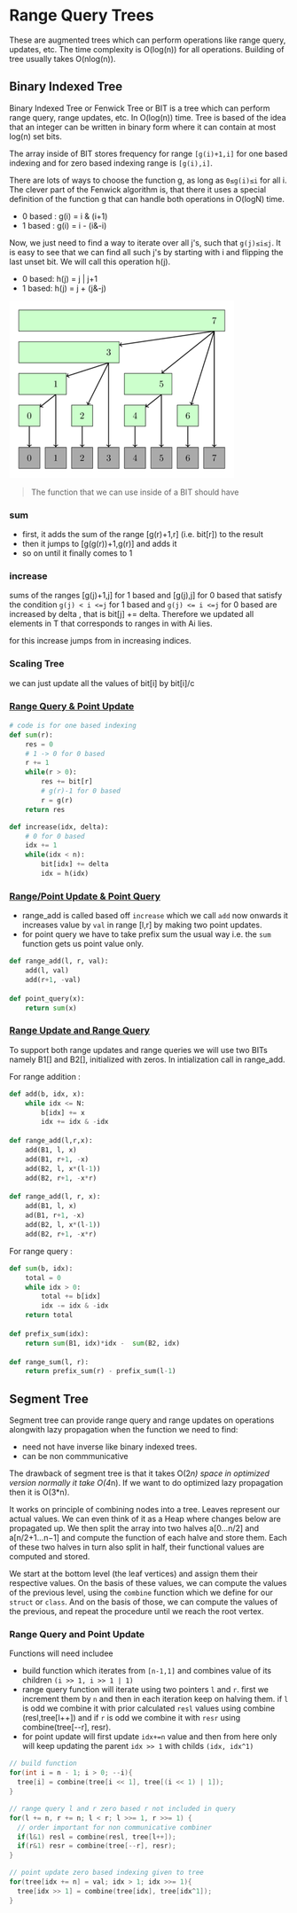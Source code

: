 # Range Query Trees

These are augmented trees which can perform operations like range query, updates, etc. The time complexity is O(log(n)) for all operations. Building of tree usually takes O(nlog(n)).

## Binary Indexed Tree

Binary Indexed Tree or Fenwick Tree or BIT is a tree which can perform range query, range updates, etc. In O(log(n)) time. Tree is based of the idea that an integer can be written in binary form where it can contain at most log(n) set bits.

The array inside of BIT stores frequency for range `[g(i)+1,i]` for one based indexing and for zero based indexing range is `[g(i),i]`.

There are lots of ways to choose the function g, as long as `0≤g(i)≤i` for all i. The clever part of the Fenwick algorithm is, that there it uses a special definition of the function g that can handle both operations in O(logN) time.

- 0 based : g(i) = i & (i+1) 
- 1 based : g(i) = i - (i&-i)

Now, we just need to find a way to iterate over all j's, such that `g(j)≤i≤j`. It is easy to see that we can find all such j's by starting with i and flipping the last unset bit. We will call this operation h(j).

- 0 based: h(j) = j | j+1
- 1 based: h(j) = j + (j&-j)

![binary indexed tree](./binary_indexed_tree.png)

>The function that we can use inside of a BIT should have

### sum

- first, it adds the sum of the range [g(r)+1,r]  (i.e. bit[r]) to the result
- then it jumps to [g(g(r))+1,g(r)] and adds it
- so on until it finally comes to 1

### increase

sums of the ranges [g(j)+1,j] for 1 based and [g(j),j] for 0 based that satisfy the condition `g(j) < i <=j` for 1 based and `g(j) <= i <=j` for 0 based  are increased by delta , that is bit[j] += delta. Therefore we updated all elements in T that corresponds to ranges in with Ai lies.

for this increase jumps from in increasing indices.

### Scaling Tree

we can just update all the values of bit[i] by bit[i]/c

### [Range Query & Point Update](./bit_rq_pu.cpp)

```python
# code is for one based indexing
def sum(r):
	res = 0
	# 1 -> 0 for 0 based
	r += 1
	while(r > 0):
		res += bit[r]
		# g(r)-1 for 0 based
		r = g(r)
	return res
```

```python
def increase(idx, delta):
	# 0 for 0 based
	idx += 1
	while(idx < n):
		bit[idx] += delta
		idx = h(idx)
```

### [Range/Point Update & Point Query](./bit_ru_pq.cpp)

- range_add is called based off `increase` which we call `add` now onwards it increases value by `val` in range [l,r] by making two point updates.
- for point query we have to take prefix sum the usual way i.e. the `sum` function gets us point value only.

```python
def range_add(l, r, val):
	add(l, val)
	add(r+1, -val)

def point_query(x):
	return sum(x)
```

### [Range Update and Range Query](./bit_ru_rq.cpp)

To support both range updates and range queries we will use two BITs namely B1[] and B2[], initialized with zeros. In intialization call in range_add.

For range addition :

```python
def add(b, idx, x):
    while idx <= N:
        b[idx] += x
        idx += idx & -idx

def range_add(l,r,x):
    add(B1, l, x)
    add(B1, r+1, -x)
    add(B2, l, x*(l-1))
    add(B2, r+1, -x*r)

def range_add(l, r, x):
    add(B1, l, x)
    ad(B1, r+1, -x)
    add(B2, l, x*(l-1))
    add(B2, r+1, -x*r)
```

For range query :

```python
def sum(b, idx):
    total = 0
    while idx > 0:
        total += b[idx]
        idx -= idx & -idx
    return total

def prefix_sum(idx):
    return sum(B1, idx)*idx -  sum(B2, idx)

def range_sum(l, r):
    return prefix_sum(r) - prefix_sum(l-1)
```

## Segment Tree

Segment tree can provide range query and range updates on operations alongwith lazy propagation when the function we need to find:

- need not have inverse like binary indexed trees.
- can be non commmunicative

The drawback of segment tree is that it takes O(2*n) space in optimized version normally it take O(4*n). If we want to do optimized lazy propagation then it is O(3*n).

It works on principle of combining nodes into a tree. Leaves represent our actual values. We can even think of it as a Heap where changes below are propagated up. We then split the array into two halves a[0…n/2] and a[n/2+1…n−1] and compute the function of each halve and store them. Each of these two halves in turn also split in half, their functional values are computed and stored.

We start at the bottom level (the leaf vertices) and assign them their respective values. On the basis of these values, we can compute the values of the previous level, using the `combine` function which we define for our `struct` or `class`. And on the basis of those, we can compute the values of the previous, and repeat the procedure until we reach the root vertex.

### Range Query and Point Update

Functions will need includee

- build function which iterates from `[n-1,1]` and combines value of its children `(i >> 1, i >> 1 | 1)`
- range query function will iterate using two pointers `l` and `r`. first we increment them by `n` and then in each iteration keep on halving them. if `l` is odd we combine it with prior calculated `resl` values using combine (resl,tree[l++]) and if `r` is odd we combine it with `resr` using combine(tree[--r], resr).
- for point update will first update `idx+=n` value and then from here only will keep updating the parent `idx >> 1` with childs `(idx, idx^1)`

```cpp
// build function
for(int i = n - 1; i > 0; --i){
  tree[i] = combine(tree[i << 1], tree[(i << 1) | 1]);
}
```

```cpp
// range query l and r zero based r not included in query
for(l += n, r += n; l < r; l >>= 1, r >>= 1) {
  // order important for non communicative combiner
  if(l&1) resl = combine(resl, tree[l++]);
  if(r&1) resr = combine(tree[--r], resr);
}
```

```cpp
// point update zero based indexing given to tree
for(tree[idx += n] = val; idx > 1; idx >>= 1){
  tree[idx >> 1] = combine(tree[idx], tree[idx^1]);
}
```

